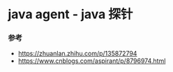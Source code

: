 # java agent - java 探针

### 参考

- https://zhuanlan.zhihu.com/p/135872794
- https://www.cnblogs.com/aspirant/p/8796974.html
